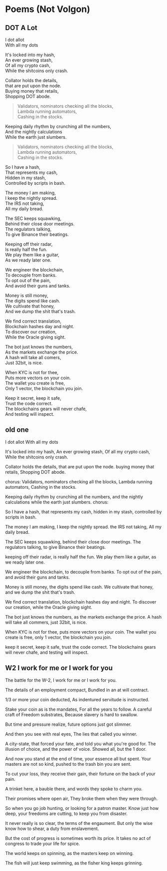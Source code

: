 # Poems (Not Volgon)

## DOT A Lot
I dot allot  
With all my dots  

It's locked into my hash,  
An ever growing stash,  
Of all my crypto cash,  
While the shitcoins only crash.  

Collator holds the details,  
that are put upon the node.  
Buying money that retails,  
Shopping DOT abode.  

> Validators, nominators checking all the blocks,  
> Lambda running automators,  
> Cashing in the stocks.  

Keeping daily rhythm by crunching all the numbers,  
And the nightly calculations  
While the earth just slumbers.  

> Validators, nominators checking all the blocks,  
> Lambda running automators,  
> Cashing in the stocks.  

So I have a hash,  
That represents my cash,  
Hidden in my stash,  
Controlled by scripts in bash.  

The money I am making,  
I keep the nightly spread.  
The IRS not taking,  
All my daily bread.  

The SEC keeps squawking,  
Behind their close door meetings.  
The regulators talking,  
To give Binance their beatings.  

Keeping off their radar,  
Is really half the fun.  
We play them like a guitar,  
As we ready later one.  

We engineer the blockchain,  
To decouple from banks.  
To opt out of the pain,  
And avoid their guns and tanks.  

Money is still money,  
The digits spend like cash.  
We cultivate that honey,  
And we dump the shit that's trash.  

We find correct translation,  
Blockchain hashes day and night.  
To discover our creation,  
While the Oracle giving sight.  

The bot just knows the numbers,  
As the markets exchange the price.  
A hash will take all comers,  
Just 32bit, is nice.  

When KYC is not for thee,  
Puts more vectors on your coin.  
The wallet you create is free,  
Only 1 vector, the blockchain you join.  

Keep it secret, keep it safe,  
Trust the code correct.  
The blockchains gears will never chafe,  
And testing will inspect.  


## old one
I dot allot
With all my dots

It's locked into my hash,
An ever growing stash,
Of all my crypto cash,
While the shitcoins only crash.


Collator holds the details,
that are put upon the node.
buying money that retails,
Shopping DOT abode.

chorus:
Validators, nominators checking all the blocks,
Lambda running automators,
Cashing in the stocks.

Keeping daily rhythm by crunching all the numbers,
and the nightly calculations
while the earth just slumbers.
chorus:

So I have a hash,
that represents my cash,
hidden in my stash,
controlled by scripts in bash.

The money I am making,
I keep the nightly spread.
the IRS not taking,
All my daily bread.

The SEC keeps squawking,
behind their close door meetings.
The regulators talking,
to give Binance their beatings.

keeping off their radar,
is really half the fun.
We play them like a guitar,
as we ready later one.

We engineer the blockchain,
to decouple from banks.
To opt out of the pain,
and avoid their guns and tanks.

Money is still money,
the digits spend like cash.
We cultivate that honey,
and we dump the shit that's trash.

We find correct translation,
blockchain hashes day and night.
To discover our creation,
while the Oracle giving sight.

The bot just knows the numbers,
as the markets exchange the price.
A hash will take all commers,
just 32bit, is nice.

When KYC is not for thee,
puts more vectors on your coin.
The wallet you create is free,
only 1 vector,  the blockchain you join.

keep it secret, keep it safe,
trust the code correct.
The blockchains gears will never chafe,
and testing will inspect.

## W2 I work for me or I work for you

The battle for the W-2, I work for me or I work for you.
 
The details of an employment compact,
Bundled in an at will contract.
 
1/3 or more your coin deducted,
As indentured servitude is instructed.
 
Stake your coin as is the mandates,
For all the years to follow.
A careful craft of Freedom substrates,
Because slavery is hard to swallow.
 
But time and pressure realize, future options just got slimmer.
 
And then you see with real eyes,
The lies that called you winner.
 
A city-state, that forced your fate, and told you what you're good for.
The illusion of choice, and the power of voice.
Showed all, but the 1 door.
 
And now you stand at the end of time, your essence all but spent.
Your masters are not so kind, pushed to the trash bin you are sent.
 
To cut your loss, they receive their gain, their fortune on the back of your pain.
 
A trinket here, a bauble there, and words they spoke to charm you.
 
Their promises where open air,
They broke them when they were through.
 
So when you go job hunting,  or looking for a patron master.
Know just how deep, your freedoms are cutting, to keep you from disaster.
 
It never really is so clear, the terms of the engaument.
But only the wise know how to shear, a duty from enslavement.
 
But the cost of progress is sometimes worth its price.
It takes no act of congress to trade your life for spice.
 
The world keeps on spinning, as the masters keep on winning.
 
The fish will just keep swimming, as the fisher king keeps grinning.


